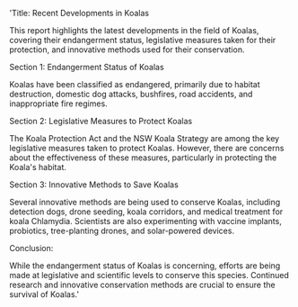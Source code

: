 'Title: Recent Developments in Koalas

This report highlights the latest developments in the field of Koalas, covering their endangerment status, legislative measures taken for their protection, and innovative methods used for their conservation.

Section 1: Endangerment Status of Koalas

Koalas have been classified as endangered, primarily due to habitat destruction, domestic dog attacks, bushfires, road accidents, and inappropriate fire regimes.

Section 2: Legislative Measures to Protect Koalas

The Koala Protection Act and the NSW Koala Strategy are among the key legislative measures taken to protect Koalas. However, there are concerns about the effectiveness of these measures, particularly in protecting the Koala's habitat.

Section 3: Innovative Methods to Save Koalas

Several innovative methods are being used to conserve Koalas, including detection dogs, drone seeding, koala corridors, and medical treatment for koala Chlamydia. Scientists are also experimenting with vaccine implants, probiotics, tree-planting drones, and solar-powered devices.

Conclusion:

While the endangerment status of Koalas is concerning, efforts are being made at legislative and scientific levels to conserve this species. Continued research and innovative conservation methods are crucial to ensure the survival of Koalas.'